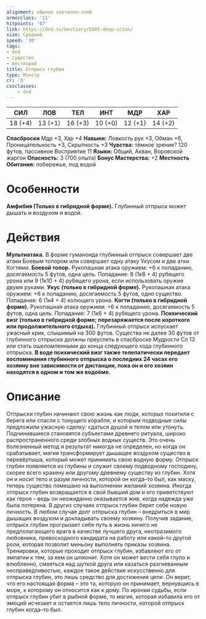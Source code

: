 ```yaml
---
alignment: обычно хаотично-злой
armorclass: '11'
hitpoints: '67'
link: https://dnd.su/bestiary/6585-deep-scion/
size: Средний
speed: '30'
tags:
- dnd
- существо
- бестиарий
title: Отпрыск глубин
type: Монстр
cr: '3'
cssclasses:
    - dnd
---
```



| СИЛ | ЛОВ | ТЕЛ | ИНТ | МДР | ХАР |
|---|---|---|---|---|---|
| 18 (+4) | 13 (+1) | 16 (+3) | 10 (+0) | 12 (+1) | 14 (+2) |
**Спасброски** Мдр +3, Хар +4
**Навыки:** Ловкость рук +3, Обман +6, Проницательность +3, Скрытность +3
**Чувства:** тёмное зрение? 120 футов, пассивное Восприятие 11
**Языки:** Общий, Акван, Воровской жаргон
**Опасность:** 3 (700 опыта)
**Бонус Мастерства:** +2
**Местность Обитания:** побережье, под водой


# Особенности
**Амфибия (Только в гибридной форме).** Глубинный отпрыск может дышать и воздухом и водой.


# Действия
**Мультиатака.** В форме гуманоида глубинный отпрыск совершает две атаки Боевым топором или совершает одну атаку Укусом и две атки Когтями.
**Боевой топор.** Рукопашная атака оружием: +6 к попаданию, досягаемость 5 футов, одна цель. Попадание: 8 (1к8 + 4) рубящего урона или 9 (1к10 + 4) рубящего урона, если использовать оружие двумя руками.
**Укус (только в гибридной форме).** Рукопашная атака оружием: +6 к попаданию, досягаемость 5 футов, одно существо. Попадание: 6 (1к4 + 4) колющего урона.
**Когти (только в гибридной форме).** Рукопашная атака оружием: +6 к попаданию, досягаемость 5 футов, одна цель. Попадание: 7 (1к6 + 4) рубящего урона.
**Психический визг (только в гибридной форме; перезаряжается после короткого или продолжительного отдыха).** Глубинный отпрыск испускает ужасный крик, слышимый на 300 футов. Существа не далее 30 футов от глубинного отпрыска должны преуспеть в спасброске Мудрости Сл 13 или стать ошеломленными до конца следующего хода глубинного отпрыска.
**В воде психический визг также телепатически передает воспоминания глубинного отпрыска о последних 24 часах его хозяину вне зависимости от дистанции, пока он и его хозяин находятся в одном и том же водоёме.** 


# Описание
Отпрыски глубин начинают свою жизнь как люди, которых похитили с берега или спасли с тонущего корабля, и которым подводные силы предложили ужасную сделку: сдаться душой и телом или утонуть. Подчинившиеся становятся субъектами древнего ритуала, широко распространенного среди злобных водных существ. Это очень болезненный метод и результат никогда не определен, но когда он срабатывает, магия трансформирует дышащее воздухом существо в перевёртыша, который может принимать свою водную форму. Отпрыск глубин появляется из глубины и служит своему подводному господину, скорее всего кракену или другому древнему существу из глубин. Хотя он и носит тело и разум личности, которой он когда–то был, как маску, теперь существо помешано на выполнении желаний хозяина. Иногда отпрыск глубин возвращается в свой бывший дом и его приветствуют как героя – ведь он неожиданно оказывается жив, когда надежда уже была потеряна. В других случаях отпрыск глубин берет себе новую личность. В любом случае долг отпрыска глубин – внедриться в мир дышащих воздухом и докладывать своему хозяину. Получив задание, отпрыск глубин прогрызает себе путь в жизнь ничего не предполагающего врага в качестве лучшего друга, неотразимого любовника, превосходного кандидата на работу или какой–то другой роли, которая позволит миньону выполнять приказы хозяина. Тренировки, которые проходит отпрыск глубин, избавляют его от эмпатии к тем, за кем он шпионит. Хотя он может вести себя глупо и влюбленно, смеяться над шуткой друга или казаться разгневанным несправедливостью, каждое такое действие искусственно для отпрыска глубин, это лишь средство для достижения цели. Он верит, что его настоящая форма – это та, которую он принимает, вернувшись в море, к которому он относится как к дому. По иронии судьбы, если отпрыск глубин убит в рыбной форме, то магия, которая избавила его от эмоций исчезает и остается лишь тело личности, которой отпрыск глубин когда–то был.